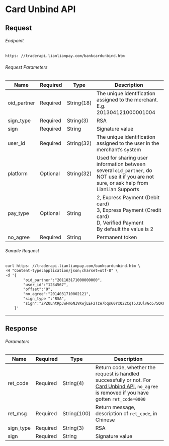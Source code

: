 # Card Unbind API

## Request

###### Endpoint

```html
https: //traderapi.lianlianpay.com/bankcardunbind.htm
```

###### Request Parameters

|Name|Required|Type|Description|
|---|---|---|---|
|oid_partner|Required|String(18)|The unique identification assigned to the merchant. E.g. 201304121000001004|
|sign_type|Required|String(3)|RSA |
|sign|Required|String|Signature value|
|user_id|Required|String(32)|The unique identification assigned to the user in the merchant’s system|
|platform|Optional|String(32)|Used for sharing user information between several ```oid_partner```, do NOT use it if you are not sure, or ask help from LianLian Supports|
|pay_type|Optional|String| 2, Express Payment (Debit card) <br> 3, Express Payment (Credit card) <br> D, Verified Payment <br> By default the value is 2 |
|no_agree|Required|String| Permanent token|

###### Sample Request

```html
curl https: //traderapi.lianlianpay.com/bankcardunbind.htm \
-H "Content-type:application/json;charset=utf-8" \
-d '{
        "oid_partner":"201103171000000000",
        "user_id":"1234567",
        "offset":"0",
        "no_agree":"2014031710002121",
        "sign_type ":"RSA",
        "sign":"ZPZULntRpJwFmGNIVKwjLEF2Tze7bqs60rxQ22CqT5J1UlvGo575QK9z/+p+7E9cOoRoWzqR6xHZ6WVv3dloyGKDR0btvrdqPgUAoeaX/YOWzTh00vwcQ+HBtXE+vPTfAqjCTxiiSJEOY7ATCF1q7iP3sfQxhS0nDUug1LP3OLk="
    }'
```

***

## Response

###### Parameters

|Name|Required|Type|Description|
|---|---|---|---|
|ret_code|Required|String(4)|Return code, whether the request is handled successfully or not. For [Card Unbind API](#card-unbind-api), ```no_agree``` is removed if you have gotten ```ret_code=0000```|
|ret_msg|Required|String(100)|Return message, description of ```ret_code```, in Chinese |
|sign_type|Required|String(3)|RSA |
|sign|Required|String|Signature value|